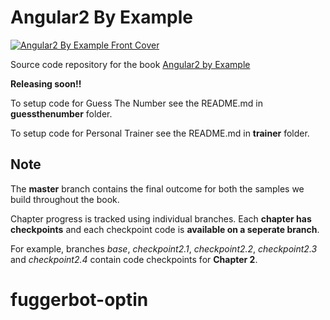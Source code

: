 # Angular2 By Example

[![Angular2 By Example Front Cover](https://d1ldz4te4covpm.cloudfront.net/sites/default/files/imagecache/ppv4_main_book_cover/B05079_MockupCover_Normal.jpg)](https://www.packtpub.com/web-development/angular-2-example)

Source code repository for the book [Angular2 by Example](https://www.packtpub.com/web-development/angular-2-example)

**Releasing soon!!**

To setup code for Guess The Number see the README.md in **guessthenumber** folder.

To setup code for Personal Trainer see the README.md in **trainer** folder.

## Note

The **master** branch contains the final outcome for both the samples we build throughout the book.

Chapter progress is tracked using individual branches. Each **chapter has checkpoints** and each checkpoint code is **available on a seperate branch**.

For example, branches *base*, *checkpoint2.1*, *checkpoint2.2*, *checkpoint2.3* and *checkpoint2.4* contain code checkpoints for **Chapter 2**.
# fuggerbot-optin

